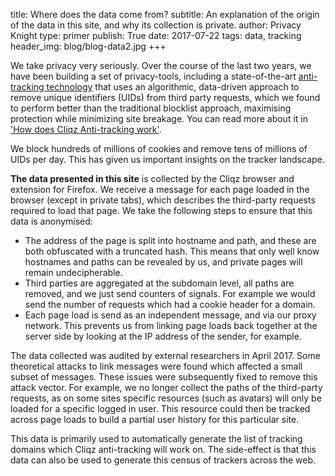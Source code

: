 title: Where does the data come from?
subtitle: An explanation of the origin of the data in this site, and why its collection is private.
author: Privacy Knight
type: primer
publish: True
date: 2017-07-22
tags: data, tracking
header_img: blog/blog-data2.jpg
+++

We take privacy very seriously. Over the course of the last 
two years, we have been building a set of privacy-tools, 
including a state-of-the-art [anti-tracking technology](https://static.cliqz.com/wp-content/uploads/2016/07/Cliqz-Studie-Tracking-the-Trackers.pdf)
that uses an algorithmic, data-driven approach to remove 
unique identifiers (UIDs) from third party requests, which 
we found to perform better than the traditional blocklist 
approach, maximising protection while minimizing site breakage. 
You can read more about it in 
['How does Cliqz Anti-tracking work'](/blog/how_cliqz_antitracking_protects_users.html).

We block hundreds of millions of cookies and remove 
tens of millions of UIDs per day. This has given us important 
insights on the tracker landscape.


**The data presented in this site** is collected by the Cliqz browser 
and extension for Firefox. We receive a message for each page 
loaded in the browser (except in private tabs), which describes 
the third-party requests required to load that page. We take the 
following steps to ensure that this data is anonymised:

- The address of the page is split into hostname and path, and 
these are both obfuscated with a truncated hash. This means 
that only well know hostnames and paths can be revealed by us, 
and private pages will remain undecipherable.
- Third parties are aggregated at the subdomain level, all 
paths are removed, and we just send counters of signals. 
For example we would send the number of requests which 
had a cookie header for a domain.
- Each page load is send as an independent message, and via 
our proxy network. This prevents us from linking page loads 
back together at the server side by looking at the 
IP address of the sender, for example.
 
The data collected was audited by external researchers 
in April 2017. Some theoretical attacks to link messages 
were found which affected a small subset of messages. 
These issues were subsequently fixed to remove this 
attack vector. For example, we no longer collect the paths 
of the third-party requests, as on some sites specific 
resources (such as avatars) will only be loaded for a 
specific logged in user. This resource could then be 
tracked across page loads to build a partial user history 
for this particular site.
 
This data is primarily used to automatically generate 
the list of tracking domains which Cliqz anti-tracking 
will work on. The side-effect is that this data can 
also be used to generate this census of trackers across the web.